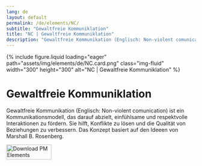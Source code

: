 ```yaml
---
lang: de
layout: default
permalink: /de/elements/NC/
subtitle: "Gewaltfreie Kommuniklation"
title: "NC | Gewaltfreie Kommuniklation"
description: "Gewaltfreie Kommunikation (Englisch: Non-violent comunication) ist ein Kommunikationsmodell, das darauf abzielt, einfühlsame und respektvolle Interaktionen zu fördern. Sie hilft, Konflikte zu lösen und die Qualität von Beziehungen zu verbessern. Das Konzept basiert auf den Ideeen von Marshall B. Rosenberg."
---
```


{% include figure.liquid loading="eager" path="assets/img/elements/de/NC.card.png" class="img-fluid" width="300" height="300" alt="NC | Gewaltfreie Kommuniklation" %}

# Gewaltfreie Kommuniklation

Gewaltfreie Kommunikation (Englisch: Non-violent comunication) ist ein Kommunikationsmodell, das darauf abzielt, einfühlsame und respektvolle Interaktionen zu fördern. Sie hilft, Konflikte zu lösen und die Qualität von Beziehungen zu verbessern. Das Konzept basiert auf den Ideeen von Marshall B. Rosenberg.

<a href="https://apps.apple.com/app/apple-store/id6738084498?pt=127441684&ct=website&mt=8">
  <img src="{{ "assets/img/en/appstore.png" | relative_url }}" width="120" height="40" alt="Download PM Elements">
</a>
